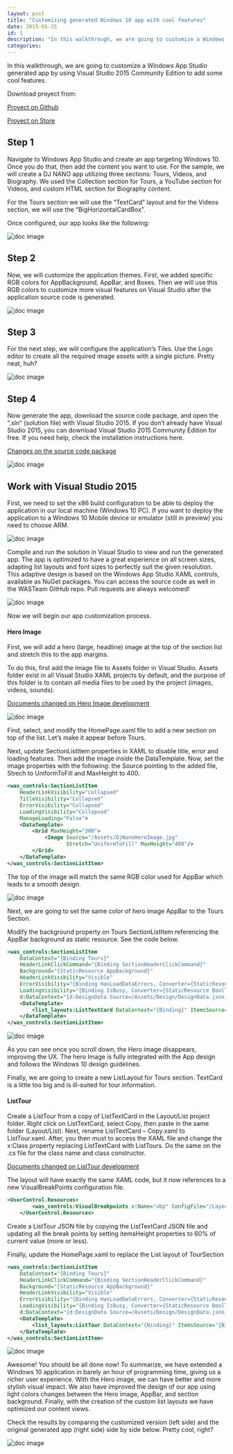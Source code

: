 ```yaml
---
layout: post
title: "Customizing generated Windows 10 app with cool features"
date: 2015-05-25
id: 1
description: "In this walkthrough, we are going to customize a Windows App Studio generated app by using Visual Studio 2015 Community Edition to add some cool features."
categories:
---
```

In this walkthrough, we are going to customize a Windows App Studio generated app by using Visual Studio 2015 Community Edition to add some cool features.

Download proyect from:
<p>
    <a href="https://github.com/wasteam/DJNanoSampleApp" id="git-button" target="_blank">Proyect on Github</a>
</p>
<p>
    <a href="https://www.microsoft.com/en-us/store/apps/dj-nano-show/9wzdncrdkb2n" id="store-button" target="_blank">Proyect on Store</a>
</p>

## Step 1

Navigate to Windows App Studio and create an app targeting Windows 10.  Once you do that, then add the content you want to use. For the sample, we will create a DJ NANO app utilizing three sections: Tours, Videos, and Biography.  We used the Collection section for Tours, a YouTube section for Videos, and custom HTML section for Biography content. 

For the Tours section we will use the “TextCard” layout and for the Videos section, we will use the “BigHorizontalCardBox”.

Once configured, our app looks like the following:


![doc image](/post-img/1/1.png)


## Step 2

Now, we will customize the application themes.  First, we added specific RGB colors for AppBackground, AppBar, and Boxes.  Then we will use this RGB colors to customize more visual features on Visual Studio after the application source code is generated.


![doc image](/post-img/1/2.png)


## Step 3

For the next step, we will configure the application’s Tiles. Use the Logo editor to create all the required image assets with a single picture.  Pretty neat, huh?

![doc image](/post-img/1/3.png)

## Step 4

Now generate the app, download the source code package, and open the “.sln” (solution file) with Visual Studio 2015. If you don’t already have Visual Studio 2015, you can download Visual Studio 2015 Community Edition for free.  If you need help, check the installation instructions here. 

<a href="https://github.com/wasteam/DJNanoSampleApp/commit/b345c89e8335aa2e42a7e1d9ff57e9c84e13957e" target="_blank">Changes on the source code package</a>

![doc image](/post-img/1/4.png)
 

## Work with Visual Studio 2015

First, we need to set the x86 build configuration to be able to deploy the application in our local machine (Windows 10 PC).  If you want to deploy the application to a Windows 10 Mobile device or emulator (still in preview) you need to choose ARM.

![doc image](/post-img/1/5.png)

Compile and run the solution in Visual Studio to view and run the generated app. The app is optimized to have a great experience on all screen sizes, adapting list layouts and font sizes to perfectly suit the given resolution. This adaptive design is based on the Windows App Studio XAML controls, available as NuGet packages. You can access the source code as well in the WASTeam GitHub repo.  Pull requests are always welcomed! 

![doc image](/post-img/1/6.png)

Now we will begin our app customization process.

#### Hero Image

First, we will add a hero (large, headline) image at the top of the section list and stretch this to the app margins. 

To do this, first add the image file to Assets folder in Visual Studio. Assets folder exist in all Visual Studio XAML projects by default, and the purpose of this folder is to contain all media files to be used by the project (images, videos, sounds).

<a href="https://github.com/wasteam/DJNanoSampleApp/commit/aa1cd8fe26094eb586d4e008a42fc8208ad80375" target="_blank">Documents changed on Hero Image development</a>

![doc image](/post-img/1/7.png)

Find, select, and modify the HomePage.xaml file to add a new section on top of the list.  Let’s make it appear before Tours.

Next, update SectionListItem properties in XAML to disable title, error and loading features.  Then add the image inside the DataTemplate.  Now, set the image properties with the following: the Source pointing to the added file, Strech to UniformToFill and MaxHeight to 400.


```xml
<was_controls:SectionListItem
    HeaderLinkVisibility="Collapsed"
    TitleVisibility="Collapsed"
    ErrorVisibility="Collapsed"
    LoadingVisibility="Collapsed"
    ManageLoading="False">
    <DataTemplate>
        <Grid MaxHeight="300">
            <Image Source="/Assets/DjNanoHeroImage.jpg"
                   Stretch="UniformToFill" MaxHeight="400"/>
        </Grid>
    </DataTemplate>
</was_controls:SectionListItem>
```



The top of the image will match the same RGB color used for AppBar which leads to a smooth design.

![doc image](/post-img/1/8.png)

Next, we are going to set the same color of hero image AppBar to the Tours Section.

Modify the background property on Tours SectionListItem referencing the AppBar background as static resource.  See the code below.
 
```xml
<was_controls:SectionListItem
    DataContext="{Binding Tours}"                
    HeaderLinkClickCommand="{Binding SectionHeaderClickCommand}"
    Background="{StaticResource AppBackground}"
    HeaderLinkVisibility="Visible"                               
    ErrorVisibility="{Binding HasLoadDataErrors, Converter={StaticResource BoolToVisibilityConverter}, FallbackValue=Collapsed}"
    LoadingVisibility="{Binding IsBusy, Converter={StaticResource BoolToVisibilityConverter}, FallbackValue=Collapsed}"
    d:DataContext="{d:DesignData Source=/Assets/Design/DesignData.json, Type=vm:DesignViewModel, IsDesignTimeCreatable=true}">
    <DataTemplate>
        <list_layouts:ListTextCard DataContext="{Binding}" ItemsSource="{Binding Items}" ItemClickCommand="{Binding ItemClickCommand}" OneRowModeEnabled="True" Margin="14,0,6,0"/>
    </DataTemplate>
</was_controls:SectionListItem>
```

![doc image](/post-img/1/9.png)

As you can see once you scroll down, the Hero image disappears, improving the UX.  The hero Image is fully integrated with the App design and follows the Windows 10 design guidelines.

Finally, we are going to create a new ListLayout for Tours section.  TextCard is a little too big and is ill-suited for tour information.

#### ListTour

Create a ListTour from a copy of ListTextCard in the Layout/List project folder. Right click on ListTextCard, select Copy, then paste in the same folder (Layout/List). Next, rename ListTextCard – Copy.xaml to ListTour.xaml. After, you then must to access the XAML file and change the x:Class property replacing ListTextCard with ListTours. Do the same on the .cs file for the class name and class constructor.

<a href="https://github.com/wasteam/DJNanoSampleApp/commit/3da25edc6a008b43925c3456b24b5f1ce771a6c5" target="_blank">Documents changed on ListTour development</a>

The layout will have exactly the same XAML code, but it now references to a new VisualBreakPoints configuration file.

```xml
<UserControl.Resources>
        <was_controls:VisualBreakpoints x:Name="vbp" ConfigFile="/Layouts/List/Breakpoints.Large.ListTour.json"/>
    </UserControl.Resources>
```

Create a ListTour JSON file by copying the ListTextCard JSON file and updating all the break points by setting itemsHeight properties to 60% of current value (more or less).

Finally, update the HomePage.xaml to replace the List layout of TourSection


```xml
<was_controls:SectionListItem
    DataContext="{Binding Tours}"                
    HeaderLinkClickCommand="{Binding SectionHeaderClickCommand}"
    Background="{StaticResource AppBackground}"
    HeaderLinkVisibility="Visible"                               
    ErrorVisibility="{Binding HasLoadDataErrors, Converter={StaticResource BoolToVisibilityConverter}, FallbackValue=Collapsed}"
    LoadingVisibility="{Binding IsBusy, Converter={StaticResource BoolToVisibilityConverter}, FallbackValue=Collapsed}"
    d:DataContext="{d:DesignData Source=/Assets/Design/DesignData.json, Type=vm:DesignViewModel, IsDesignTimeCreatable=true}">
    <DataTemplate>
        <list_layouts:ListTour DataContext="{Binding}" ItemsSource="{Binding Items}" ItemClickCommand="{Binding ItemClickCommand}" OneRowModeEnabled="True" Margin="14,0,6,0"/>
    </DataTemplate>
</was_controls:SectionListItem>
```
![doc image](/post-img/1/10.png)
 
Awesome!  You should be all done now!  To summarize, we have extended a Windows 10 application in barely an hour of programming time, giving us a richer user experience. With the Hero image, we can have better and more stylish visual impact.  We also have improved the design of our app using light colors changes between the Hero image, AppBar, and section background. Finally, with the creation of the custom list layouts we have optimized our content views.

Check the results by comparing the customized version (left side) and the original generated app (right side) side by side below.  Pretty cool, right?

![doc image](/post-img/1/11.png)